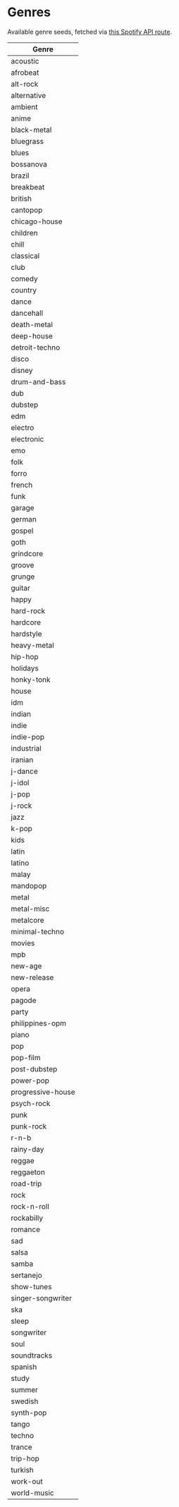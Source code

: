 # Genres

Available genre seeds, fetched via [this Spotify API route](https://developer.spotify.com/console/get-available-genre-seeds/).

| Genre             |
|-------------------|
| acoustic          |
| afrobeat          |
| alt-rock          |
| alternative       |
| ambient           |
| anime             |
| black-metal       |
| bluegrass         |
| blues             |
| bossanova         |
| brazil            |
| breakbeat         |
| british           |
| cantopop          |
| chicago-house     |
| children          |
| chill             |
| classical         |
| club              |
| comedy            |
| country           |
| dance             |
| dancehall         |
| death-metal       |
| deep-house        |
| detroit-techno    |
| disco             |
| disney            |
| drum-and-bass     |
| dub               |
| dubstep           |
| edm               |
| electro           |
| electronic        |
| emo               |
| folk              |
| forro             |
| french            |
| funk              |
| garage            |
| german            |
| gospel            |
| goth              |
| grindcore         |
| groove            |
| grunge            |
| guitar            |
| happy             |
| hard-rock         |
| hardcore          |
| hardstyle         |
| heavy-metal       |
| hip-hop           |
| holidays          |
| honky-tonk        |
| house             |
| idm               |
| indian            |
| indie             |
| indie-pop         |
| industrial        |
| iranian           |
| j-dance           |
| j-idol            |
| j-pop             |
| j-rock            |
| jazz              |
| k-pop             |
| kids              |
| latin             |
| latino            |
| malay             |
| mandopop          |
| metal             |
| metal-misc        |
| metalcore         |
| minimal-techno    |
| movies            |
| mpb               |
| new-age           |
| new-release       |
| opera             |
| pagode            |
| party             |
| philippines-opm   |
| piano             |
| pop               |
| pop-film          |
| post-dubstep      |
| power-pop         |
| progressive-house |
| psych-rock        |
| punk              |
| punk-rock         |
| r-n-b             |
| rainy-day         |
| reggae            |
| reggaeton         |
| road-trip         |
| rock              |
| rock-n-roll       |
| rockabilly        |
| romance           |
| sad               |
| salsa             |
| samba             |
| sertanejo         |
| show-tunes        |
| singer-songwriter |
| ska               |
| sleep             |
| songwriter        |
| soul              |
| soundtracks       |
| spanish           |
| study             |
| summer            |
| swedish           |
| synth-pop         |
| tango             |
| techno            |
| trance            |
| trip-hop          |
| turkish           |
| work-out          |
| world-music       |


